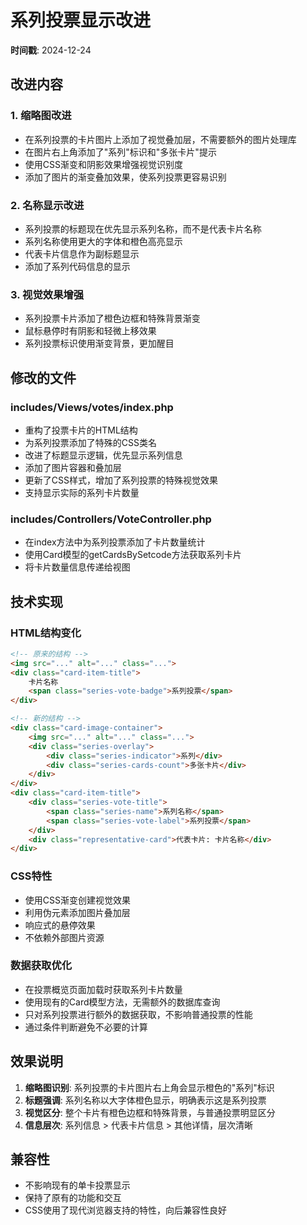# 系列投票显示改进

**时间戳**: 2024-12-24

## 改进内容

### 1. 缩略图改进
- 在系列投票的卡片图片上添加了视觉叠加层，不需要额外的图片处理库
- 在图片右上角添加了"系列"标识和"多张卡片"提示
- 使用CSS渐变和阴影效果增强视觉识别度
- 添加了图片的渐变叠加效果，使系列投票更容易识别

### 2. 名称显示改进
- 系列投票的标题现在优先显示系列名称，而不是代表卡片名称
- 系列名称使用更大的字体和橙色高亮显示
- 代表卡片信息作为副标题显示
- 添加了系列代码信息的显示

### 3. 视觉效果增强
- 系列投票卡片添加了橙色边框和特殊背景渐变
- 鼠标悬停时有阴影和轻微上移效果
- 系列投票标识使用渐变背景，更加醒目

## 修改的文件

### includes/Views/votes/index.php
- 重构了投票卡片的HTML结构
- 为系列投票添加了特殊的CSS类名
- 改进了标题显示逻辑，优先显示系列信息
- 添加了图片容器和叠加层
- 更新了CSS样式，增加了系列投票的特殊视觉效果
- 支持显示实际的系列卡片数量

### includes/Controllers/VoteController.php
- 在index方法中为系列投票添加了卡片数量统计
- 使用Card模型的getCardsBySetcode方法获取系列卡片
- 将卡片数量信息传递给视图

## 技术实现

### HTML结构变化
```html
<!-- 原来的结构 -->
<img src="..." alt="..." class="...">
<div class="card-item-title">
    卡片名称
    <span class="series-vote-badge">系列投票</span>
</div>

<!-- 新的结构 -->
<div class="card-image-container">
    <img src="..." alt="..." class="...">
    <div class="series-overlay">
        <div class="series-indicator">系列</div>
        <div class="series-cards-count">多张卡片</div>
    </div>
</div>
<div class="card-item-title">
    <div class="series-vote-title">
        <span class="series-name">系列名称</span>
        <span class="series-vote-label">系列投票</span>
    </div>
    <div class="representative-card">代表卡片: 卡片名称</div>
</div>
```

### CSS特性
- 使用CSS渐变创建视觉效果
- 利用伪元素添加图片叠加层
- 响应式的悬停效果
- 不依赖外部图片资源

### 数据获取优化
- 在投票概览页面加载时获取系列卡片数量
- 使用现有的Card模型方法，无需额外的数据库查询
- 只对系列投票进行额外的数据获取，不影响普通投票的性能
- 通过条件判断避免不必要的计算

## 效果说明

1. **缩略图识别**: 系列投票的卡片图片右上角会显示橙色的"系列"标识
2. **标题强调**: 系列名称以大字体橙色显示，明确表示这是系列投票
3. **视觉区分**: 整个卡片有橙色边框和特殊背景，与普通投票明显区分
4. **信息层次**: 系列信息 > 代表卡片信息 > 其他详情，层次清晰

## 兼容性

- 不影响现有的单卡投票显示
- 保持了原有的功能和交互
- CSS使用了现代浏览器支持的特性，向后兼容性良好
